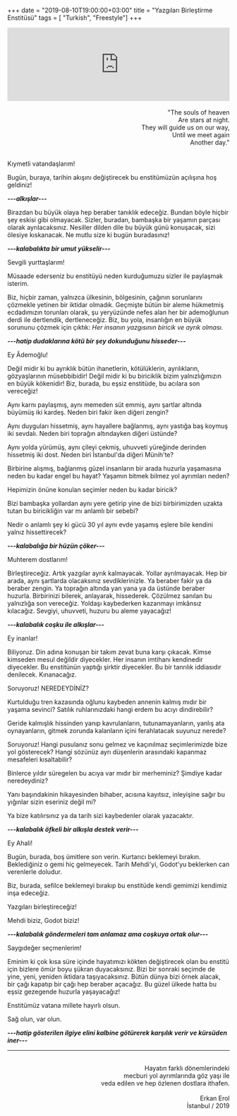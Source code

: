 +++
date = "2019-08-10T19:00:00+03:00"
title = "Yazgıları Birleştirme Enstitüsü"
tags = [ "Turkish", "Freestyle"]
+++

<iframe width="100%" height="166" scrolling="no" frameborder="no" allow="autoplay" src="https://w.soundcloud.com/player/?url=https%3A//api.soundcloud.com/tracks/28366936&color=%23ff5500&auto_play=false&hide_related=false&show_comments=true&show_user=true&show_reposts=false&show_teaser=true"></iframe>

<div style="text-align: right">
    <br>"The souls of heaven
    <br>Are stars at night.
    <br>They will guide us on our way,
    <br>Until we meet again
    <br>Another day."
</div>

<br>

Kıymetli vatandaşlarım!

Bugün, buraya, tarihin akışını değiştirecek bu enstitümüzün açılışına hoş geldiniz!

***---alkışlar---***

<!--more-->

Birazdan bu büyük olaya hep beraber tanıklık edeceğiz. Bundan böyle hiçbir şey eskisi gibi olmayacak. Sizler, buradan, bambaşka bir yaşamın parçası olarak ayrılacaksınız. Nesiller dilden dile bu büyük günü konuşacak, sizi ölesiye kıskanacak. Ne mutlu size ki bugün buradasınız!

***---kalabalıkta bir umut yükselir---***

Sevgili yurttaşlarım!

Müsaade ederseniz bu enstitüyü neden kurduğumuzu sizler ile paylaşmak isterim. 

Biz, hiçbir zaman, yalnızca ülkesinin, bölgesinin, çağının sorunlarını çözmekle yetinen bir iktidar olmadık. Geçmişte bütün bir aleme hükmetmiş ecdadımızın torunları olarak, şu yeryüzünde nefes alan her bir ademoğlunun derdi ile dertlendik, dertleneceğiz. Biz, bu yola, insanlığın en büyük sorununu çözmek için çıktık: *Her insanın yazgısının biricik ve ayrık olması.*

***---hatip dudaklarına kötü bir şey dokunduğunu hisseder---***

Ey Âdemoğlu!

Değil midir ki bu ayrıklık bütün ihanetlerin, kötülüklerin, ayrılıkların, gözyaşlarının müsebbibidir! Değil midir ki bu biriciklik bizim yalnızlığımızın en büyük kökenidir! Biz, burada, bu eşsiz enstitüde, bu acılara son vereceğiz!

Aynı karnı paylaşmış, aynı memeden süt emmiş, aynı şartlar altında büyümüş iki kardeş. Neden biri fakir iken diğeri zengin?

Aynı duyguları hissetmiş, aynı hayallere bağlanmış, aynı yastığa baş koymuş iki sevdalı. Neden biri toprağın altındayken diğeri üstünde?

Aynı yolda yürümüş, aynı çileyi çekmiş, uhuvveti yüreğinde derinden hissetmiş iki dost. Neden biri İstanbul'da diğeri Münih'te?

Birbirine alışmış, bağlanmış güzel insanların bir arada huzurla yaşamasına neden bu kadar engel bu hayat? Yaşamın bitmek bilmez yol ayrımları neden?

Hepimizin önüne konulan seçimler neden bu kadar biricik?

Bizi bambaşka yollardan aynı yere getirip yine de bizi birbirimizden uzakta tutan bu biricikliğin var mı anlamlı bir sebebi?

Nedir o anlamlı şey ki gücü 30 yıl aynı evde yaşamış eşlere bile kendini yalnız hissettirecek?

***---kalabalığa bir hüzün çöker---***

Muhterem dostlarım!

Birleştireceğiz. Artık yazgılar ayrık kalmayacak. Yollar ayrılmayacak. Hep bir arada, aynı şartlarda olacaksınız sevdiklerinizle. Ya beraber fakir ya da beraber zengin. Ya toprağın altında yan yana ya da üstünde beraber huzurla. Birbirinizi bilerek, anlayarak, hissederek. Çözülmez sanılan bu yalnızlığa son vereceğiz. Yoldaşı kaybederken kazanmayı imkânsız kılacağız. Sevgiyi, uhuvveti, huzuru bu aleme yayacağız!

***---kalabalık coşku ile alkışlar---***

Ey inanlar!

Biliyoruz. Din adına konuşan bir takım zevat buna karşı çıkacak. Kimse kimseden mesul değildir diyecekler. Her insanın imtihanı kendinedir diyecekler. Bu enstitünün yaptığı şirktir diyecekler. Bu bir tanrılık iddiasıdır denilecek. Kınanacağız.

Soruyoruz! NEREDEYDİNİZ? 

Kurtulduğu tren kazasında oğlunu kaybeden annenin kalmış mıdır bir yaşama sevinci? Satılık ruhlarınızdaki hangi erdem bu acıyı dindirebilir? 

Geride kalmışlık hissinden yanıp kavrulanların, tutunamayanların, yanlış ata oynayanların, gitmek zorunda kalanların içini ferahlatacak suyunuz nerede?

Soruyoruz! Hangi pusulanız sonu gelmez ve kaçınılmaz seçimlerimizde bize yol gösterecek? Hangi sözünüz ayrı düşenlerin arasındaki kapanmaz mesafeleri kısaltabilir?

Binlerce yıldır süregelen bu acıya var mıdır bir merheminiz? Şimdiye kadar neredeydiniz? 

Yanı başındakinin hikayesinden bihaber, acısına kayıtsız, inleyişine sağır bu yığınlar sizin eseriniz değil mi? 

Ya bize katılırsınız ya da tarih sizi kaybedenler olarak yazacaktır.

***---kalabalık öfkeli bir alkışla destek verir---***

Ey Ahali!

Bugün, burada, boş ümitlere son verin. Kurtarıcı beklemeyi bırakın. Beklediğiniz o gemi hiç gelmeyecek. Tarih Mehdi'yi, Godot'yu beklerken can verenlerle doludur.

Biz, burada, sefilce beklemeyi bırakıp bu enstitüde kendi gemimizi kendimiz inşa edeceğiz. 

Yazgıları birleştireceğiz!

Mehdi biziz, Godot biziz!

***---kalabalık göndermeleri tam anlamaz ama coşkuya ortak olur---***

Saygıdeğer seçmenlerim!

Eminim ki çok kısa süre içinde hayatımızı kökten değiştirecek olan bu enstitü için bizlere ömür boyu şükran duyacaksınız. Bizi bir sonraki seçimde de yine, yeni, yeniden iktidara taşıyacaksınız. Bütün dünya bizi örnek alacak, bir çağı kapatıp bir çağı hep beraber açacağız. Bu güzel ülkede hatta bu eşsiz gezegende huzurla yaşayacağız!

Enstitümüz vatana millete hayırlı olsun. 

Sağ olun, var olun. 

***---hatip gösterilen ilgiye elini kalbine götürerek karşılık verir ve kürsüden iner---***

-----------------

<div style="text-align: right">
    <br>Hayatın farklı dönemlerindeki 
    <br>mecburi yol ayrımlarında göz yaşı ile
    <br>veda edilen ve hep özlenen dostlara ithafen.
    <br>
    <br>Erkan Erol
    <br>İstanbul / 2019
</div>